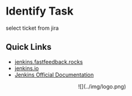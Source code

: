 # Identify Task

select ticket from jira

## Quick Links
 - [jenkins.fastfeedback.rocks](http://jenkins.fastfeedback.rocks)
 - [jenkins.io](https://jenkins.io/)
 - [Jenkins Official Documentation](https://jenkins.io/doc)

<center id="footer">
  ![](../img/logo.png)
</center>
